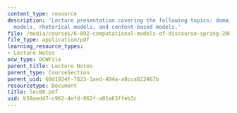 ```yaml
---
content_type: resource
description: 'Lecture presentation covering the following topics: domain-specific
  models, rhetorical models, and content-based models.'
file: /media/courses/6-892-computational-models-of-discourse-spring-2004/b58aed47c9624efd962fa81a63ffeb3c_lec08.pdf
file_type: application/pdf
learning_resource_types:
- Lecture Notes
ocw_type: OCWFile
parent_title: Lecture Notes
parent_type: CourseSection
parent_uid: 60d1924f-7823-1aed-404a-a8cca822467b
resourcetype: Document
title: lec08.pdf
uid: b58aed47-c962-4efd-962f-a81a63ffeb3c
---
```

